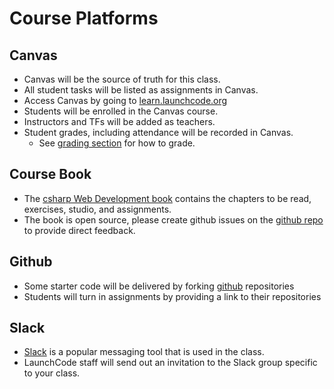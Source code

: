 # Course Platforms

## Canvas

* Canvas will be the source of truth for this class.
* All student tasks will be listed as assignments in Canvas.
* Access Canvas by going to [learn.launchcode.org](https://learn.launchcode.org)
* Students will be enrolled in the Canvas course.
* Instructors and TFs will be added as teachers.
* Student grades, including attendance will be recorded in Canvas.
  * See [grading section](https://github.com/LaunchCodeEducation/csharp-web-development/wiki/Grading-and-Student-Progress) for how to grade.

## Course Book

* The [csharp Web Development book](https://education.launchcode.org/csharp-web-development/) contains the chapters to be read, exercises, studio, and assignments.
* The book is open source, please create github issues on the [github repo](https://github.com/LaunchCodeEducation/csharp-web-development/issues) to provide direct feedback.

## Github

* Some starter code will be delivered by forking [github](https://github.com/) repositories
* Students will turn in assignments by providing a link to their repositories

## Slack

* [Slack](https://slack.com) is a popular messaging tool that is used in the class.
* LaunchCode staff will send out an invitation to the Slack group specific to your class.
